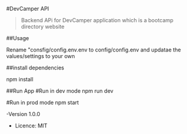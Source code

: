 #DevCamper API

>Backend APi for DevCamper application which is a bootcamp directory website

##Usage

Rename "consfig/config.env.env to config/config.env and updatae the values/settings to your own

##install dependencies

npm install

##Run App
#Run in dev mode
npm run dev

#Run in prod mode
npm start

-Version 1.0.0
- Licence: MIT